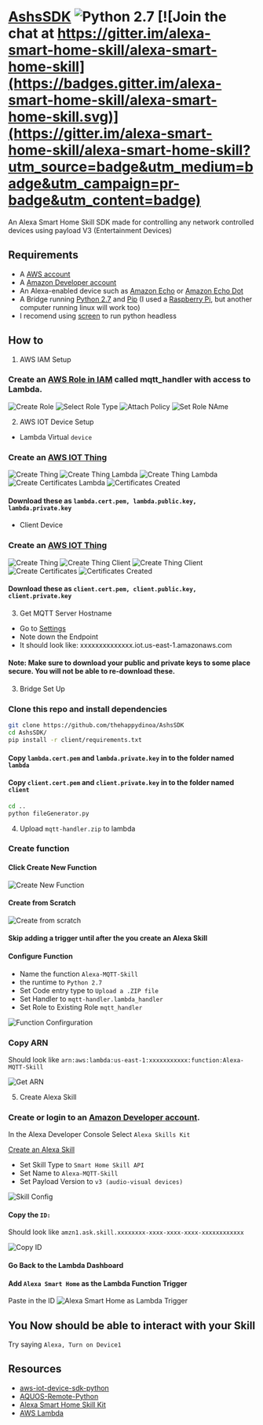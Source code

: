 # [AshsSDK](https://thehappydinoa.github.io/alexa-smart-home-skill/) ![Python 2.7](https://img.shields.io/badge/Python-2.7-blue.svg) [![Join the chat at https://gitter.im/alexa-smart-home-skill/alexa-smart-home-skill](https://badges.gitter.im/alexa-smart-home-skill/alexa-smart-home-skill.svg)](https://gitter.im/alexa-smart-home-skill/alexa-smart-home-skill?utm_source=badge&utm_medium=badge&utm_campaign=pr-badge&utm_content=badge)
An Alexa Smart Home Skill SDK made for controlling any network controlled devices using payload V3 (Entertainment Devices)

## Requirements 
* A [AWS account](https://aws.amazon.com/)
* A [Amazon Developer account](https://developer.amazon.com)
* An Alexa-enabled device such as [Amazon Echo](https://www.amazon.com/dp/B00X4WHP5E/) or [Amazon Echo Dot](https://www.amazon.com/dp/B01DFKC2SO/)
* A Bridge running [Python 2.7](https://www.python.org/downloads/) and [Pip](/installing-pip.md) (I used a [Raspberry Pi](https://www.raspberrypi.org/products/), but another computer running linux will work too)
* I recomend using [screen](/installing-screen.md) to run python headless

## How to
1. AWS IAM Setup

 ### Create an [AWS Role in IAM](https://console.aws.amazon.com/iam/homet) called mqtt_handler with access to Lambda.
![Create Role](https://s3.amazonaws.com/alexa-smart-home-skill/IAM+Management+Console+Create+new+Role+Edit.png "AWS Create Role")
![Select Role Type](https://s3.amazonaws.com/alexa-smart-home-skill/IAM+Management+Console+Select+Role+Type+Edit.png "AWS Select Role Type")
![Attach Policy](https://s3.amazonaws.com/alexa-smart-home-skill/IAM+Management+Console+Attach+Policy.png "AWS Attach Policy")
![Set Role NAme](https://s3.amazonaws.com/alexa-smart-home-skill/IAM+Management+Console+Set+role+name.png "AWS Set Role Name")
     
2. AWS IOT Device Setup

- Lambda Virtual `device` 
### Create an [AWS IOT Thing](https://console.aws.amazon.com/iotv2/home#/thinghub)
![Create Thing](https://s3.amazonaws.com/alexa-smart-home-skill/AWS+IoT+Create+New+Thing.png "AWS Create IOT Thing")
![Create Thing Lambda](https://s3.amazonaws.com/alexa-smart-home-skill/AWS+IoT+Create+New+Thing_lambda.png "Lambda")
![Create Thing Lambda](https://s3.amazonaws.com/alexa-smart-home-skill/AWS+IoT+Create+New+Thing_lambda_pt2.png)
![Create Certificates Lambda](https://s3.amazonaws.com/alexa-smart-home-skill/AWS+IoT+Create+New+Thing_lambda_certificates.png)
![Certificates Created](https://s3.amazonaws.com/alexa-smart-home-skill/AWS+IoT+Create+New+Thing_lambda_certificates_created.png)
	
#### Download these as `lambda.cert.pem, lambda.public.key, lambda.private.key`
	
- Client Device
### Create an [AWS IOT Thing](https://console.aws.amazon.com/iotv2/home#/thinghub)
![Create Thing](https://s3.amazonaws.com/alexa-smart-home-skill/AWS+IoT+Create+New+Thing_client.png "AWS Create IOT Thing")
![Create Thing Client](https://s3.amazonaws.com/alexa-smart-home-skill/AWS+IoT+Create+New+Thing_client_pt2.png "Client")
![Create Thing Client](https://s3.amazonaws.com/alexa-smart-home-skill/AWS+IoT+Create+New+Thing_client_pt3.png "Client")
![Create Certificates](https://s3.amazonaws.com/alexa-smart-home-skill/AWS+IoT+Create+New+Thing_client_certificates.png)
![Certificates Created](https://s3.amazonaws.com/alexa-smart-home-skill/AWS+IoT+Create+New+Thing_lambda_certificates_created.png "Client")

#### Download these as `client.cert.pem, client.public.key, client.private.key`

3. Get MQTT Server Hostname
* Go to [Settings](https://console.aws.amazon.com/iotv2/home#/settings)
* Note down the Endpoint
* It should look like: xxxxxxxxxxxxxx.iot.us-east-1.amazonaws.com

#### Note: Make sure to download your public and private keys to some place secure. You will not be able to re-download these.
	
3. Bridge Set Up

### Clone this repo and install dependencies
```bash
git clone https://github.com/thehappydinoa/AshsSDK
cd AshsSDK/
pip install -r client/requirements.txt
```
	
#### Copy `lambda.cert.pem` and `lambda.private.key` in to the folder named `lambda`

#### Copy `client.cert.pem` and `client.private.key` in to the folder named `client`
	
```bash
cd ..
python fileGenerator.py
```

4. Upload `mqtt-handler.zip` to lambda

### Create function
#### Click Create New Function
![Create New Function](https://s3.amazonaws.com/alexa-smart-home-skill/Lambda+Management+Console+Create+Function.png "Create Function")
#### Create from Scratch
![Create from scratch](https://s3.amazonaws.com/alexa-smart-home-skill/Lambda+Management+Console+From+Scratch.png "Create from scratch")
#### Skip adding a trigger until after the you create an Alexa Skill
#### Configure Function
* Name the function `Alexa-MQTT-Skill`
* the runtime to `Python 2.7`
* Set Code entry type to `Upload a .ZIP file`
* Set Handler to `mqtt-handler.lambda_handler`
* Set Role to Existing Role `mqtt_handler`
	
![Function Confirguration](https://s3.amazonaws.com/alexa-smart-home-skill/Lambda+Management+Console+Function+Config.png "Function Confirguration")
### Copy ARN
Should look like `arn:aws:lambda:us-east-1:xxxxxxxxxxx:function:Alexa-MQTT-Skill`
	
![Get ARN](https://s3.amazonaws.com/alexa-smart-home-skill/Lambda+Management+Console+Get+ARN.png "Get ARN")

5. Create Alexa Skill
	
### Create or login to an [Amazon Developer account](https://developer.amazon.com/edw/home.html#/).  
In the Alexa Developer Console Select `Alexa Skills Kit`
	
[Create an Alexa Skill](https://developer.amazon.com/public/solutions/alexa/alexa-skills-kit/docs/developing-an-alexa-skill-as-a-lambda-function) 
* Set Skill Type to `Smart Home Skill API`
* Set Name to `Alexa-MQTT-Skill`
* Set Payload Version to `v3 (audio-visual devices)`
	
![Skill Config](https://s3.amazonaws.com/alexa-smart-home-skill/Alexa+Skill+Info.png "Skill Config")
#### Copy the `ID:` 
Should look like `amzn1.ask.skill.xxxxxxxx-xxxx-xxxx-xxxx-xxxxxxxxxxxx`
	
![Copy ID](https://s3.amazonaws.com/alexa-smart-home-skill/Alexa+Skill+ID.png "Copy ID")
#### Go Back to the Lambda Dashboard
#### Add `Alexa Smart Home` as the Lambda Function Trigger
Paste in the ID
![Alexa Smart Home as Lambda Trigger](https://s3.amazonaws.com/alexa-smart-home-skill/Set+Trigger+Lambda+Function.png "Alexa Smart Home as Lambda Trigger")

## You Now should be able to interact with your Skill 
Try saying `Alexa, Turn on Device1`

## Resources
* [aws-iot-device-sdk-python](https://github.com/aws/aws-iot-device-sdk-python)
* [AQUOS-Remote-Python](https://github.com/thehappydinoa/AQUOS-Remote-Python)
* [Alexa Smart Home Skill Kit](https://developer.amazon.com/public/solutions/alexa/alexa-skills-kit/overviews/understanding-the-smart-home-skill-api)
* [AWS Lambda](http://docs.aws.amazon.com/lambda/latest/dg/welcome.html)

